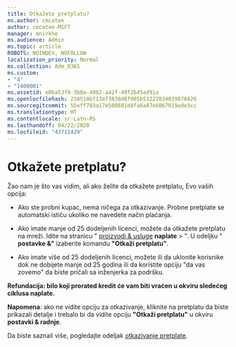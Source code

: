 ```yaml
---
title: Otkažete pretplatu?
ms.author: cmcatee
author: cmcatee-MSFT
manager: mnirkhe
ms.audience: Admin
ms.topic: article
ROBOTS: NOINDEX, NOFOLLOW
localization_priority: Normal
ms.collection: Adm_O365
ms.custom:
- "4"
- "1400001"
ms.assetid: e0ba53f0-3b0a-4082-a42f-40f2b45ad91a
ms.openlocfilehash: 210510bf13ef3838d8f005b51222034039876426
ms.sourcegitcommit: 55eff703a17e500681d8fa6a87eb067019ade3cc
ms.translationtype: MT
ms.contentlocale: sr-Latn-RS
ms.lasthandoff: 04/22/2020
ms.locfileid: "43711429"
---
```

# <a name="canceling-your-subscription"></a>Otkažete pretplatu?

Žao nam je što vas vidim, ali ako želite da otkažete pretplatu, Evo vaših opcija:
  
- Ako ste probni kupac, nema ničega za otkazivanje. Probne pretplate se automatski ističu ukoliko ne navedete način plaćanja.

- Ako imate manje od 25 dodeljenih licenci, možete da otkažete pretplatu na mreži. Idite na stranicu " [proizvodi & usluge](https://go.microsoft.com/fwlink/p/?linkid=842054) **naplate** \> ". U odeljku " **postavke &"** izaberite komandu **"Otkaži pretplatu"**.

- Ako imate više od 25 dodeljenih licenci, možete ili da uklonite korisnike dok ne dobijete manje od 25 godina ili da koristite opciju "da vas zovemo" da biste pričali sa inženjerka za podršku.
  
**Refundacija: bilo koji prorated kredit će vam biti vraćen u okviru sledećeg ciklusa naplate.** 

**Napomena**: ako ne vidite opciju za otkazivanje, kliknite na pretplatu da biste prikazali detalje i trebalo bi da vidite opciju **"Otkaži pretplatu"** u okviru **postavki & radnje**. 

Da biste saznali više, pogledajte odeljak [otkazivanje pretplate](https://docs.microsoft.com/office365/admin/subscriptions-and-billing/cancel-your-subscription).